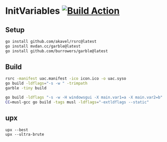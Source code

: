 # InitVariables [![Build Action](https://github.com/my20002000/InitVariables/actions/workflows/go.yml/badge.svg?branch=main)](https://github.com/my20002000/InitVariables/actions/workflows/go.yml)

## Setup

``` bash
go install github.com/akavel/rsrc@latest
go install mvdan.cc/garble@latest
go install github.com/burrowers/garble@latest
```

## Build

``` bash
rsrc -manifest uac.manifest -ico icon.ico -o uac.syso
go build -ldflags="-s -w " -trimpath 
garble -tiny build
```

``` bash
go build -ldflags "-s -w -H windowsgui -X main.var1=a -X main.var2=b"
CC=musl-gcc go build -tags musl -ldflags="-extldflags --static"
```

## upx

```
upx --best
upx --ultra-brute 
```


